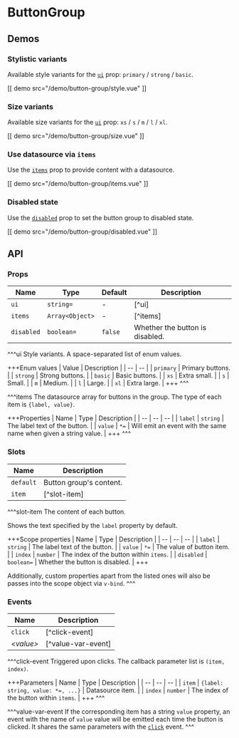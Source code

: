 # ButtonGroup

## Demos

### Stylistic variants

Available style variants for the [`ui`](#props-ui) prop: `primary` / `strong` / `basic`.

[[ demo src="/demo/button-group/style.vue" ]]

### Size variants

Available size variants for the [`ui`](#props-ui) prop: `xs` / `s` / `m` / `l` / `xl`.

[[ demo src="/demo/button-group/size.vue" ]]

### Use datasource via `items`

Use the [`items`](#props-items) prop to provide content with a datasource.

[[ demo src="/demo/button-group/items.vue" ]]

### Disabled state

Use the [`disabled`](#props-disabled) prop to set the button group to disabled state.

[[ demo src="/demo/button-group/disabled.vue" ]]

## API

### Props

| Name | Type | Default | Description |
| -- | -- | -- | -- |
| ``ui`` | `string=` | - | [^ui] |
| ``items`` | `Array<Object>` | - | [^items] |
| ``disabled`` | `boolean=` | `false` | Whether the button is disabled. |

^^^ui
Style variants. A space-separated list of enum values.

+++Enum values
| Value | Description |
| -- | -- |
| `primary` | Primary buttons. |
| `strong` | Strong buttons. |
| `basic` | Basic buttons. |
| `xs` | Extra small. |
| `s` | Small. |
| `m` | Medium. |
| `l` | Large. |
| `xl` | Extra large. |
+++
^^^

^^^items
The datasource array for buttons in the group. The type of each item is `{label, value}`.

+++Properties
| Name | Type | Description |
| -- | -- | -- |
| `label` | `string` | The label text of the button. |
| `value` | `*=` | Will emit an event with the same name when given a string value. |
+++
^^^

### Slots

| Name | Description |
| -- | -- |
| ``default`` | Button group's content. |
| ``item`` | [^slot-item] |

^^^slot-item
The content of each button.

Shows the text specified by the `label` property by default.

+++Scope properties
| Name | Type | Description |
| -- | -- | -- |
| `label` | `string` | The label text of the button. |
| `value` | `*=` | The value of button item. |
| `index` | `number` | The index of the button within `items`. |
| `disabled` | `boolean=` | Whether the button is disabled. |
+++

Additionally, custom properties apart from the listed ones will also be passes into the scope object via `v-bind`.
^^^

### Events

| Name | Description |
| -- | -- |
| ``click`` | [^click-event] |
| <var>&lt;value&gt;</var> | [^value-var-event] |

^^^click-event
Triggered upon clicks. The callback parameter list is `(item, index)`.

+++Parameters
| Name | Type | Description |
| -- | -- | -- |
| `item` | `{label: string, value: *=, ...}` | Datasource item. |
| `index` | `number` | The index of the button within `items`. |
+++
^^^

^^^value-var-event
If the corresponding item has a string `value` property, an event with the name of `value` value will be emitted each time the button is clicked. It shares the same parameters with the [`click`](#events-click) event.
^^^
